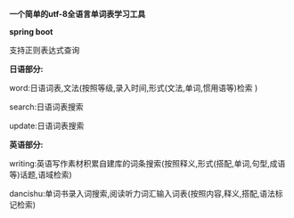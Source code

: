 **一个简单的utf-8全语言单词表学习工具**

**spring boot**   

支持正则表达式查询

**日语部分:**


word:日语词表,文法(按照等级,录入时间,形式(文法,单词,惯用语等)检索 )

search:日语词表搜索

update:日语词表搜索

**英语部分:**


writing:英语写作素材积累自建库的词条搜索(按照释义,形式(搭配,单词,句型,成语等)话题,语域检索)

dancishu:单词书录入词搜索,阅读听力词汇输入词表(按照内容,释义,搭配,语法标记检索)




